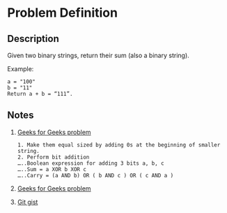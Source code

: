 # Problem Definition

## Description

Given two binary strings, return their sum (also a binary string).

Example:

```text
a = "100"
b = "11"
Return a + b = “111”.
```

## Notes

1. [Geeks for Geeks problem](http://www.geeksforgeeks.org/add-two-bit-strings/)

    ```text
    1. Make them equal sized by adding 0s at the beginning of smaller string.
    2. Perform bit addition
    …..Boolean expression for adding 3 bits a, b, c
    …..Sum = a XOR b XOR c
    …..Carry = (a AND b) OR ( b AND c ) OR ( c AND a )
    ```

1. [Geeks for Geeks problem](http://www.geeksforgeeks.org/program-to-add-two-binary-strings/)
1. [Git gist](https://gist.github.com/anil477/10eefc4a6c686009576e042c0538c51e)